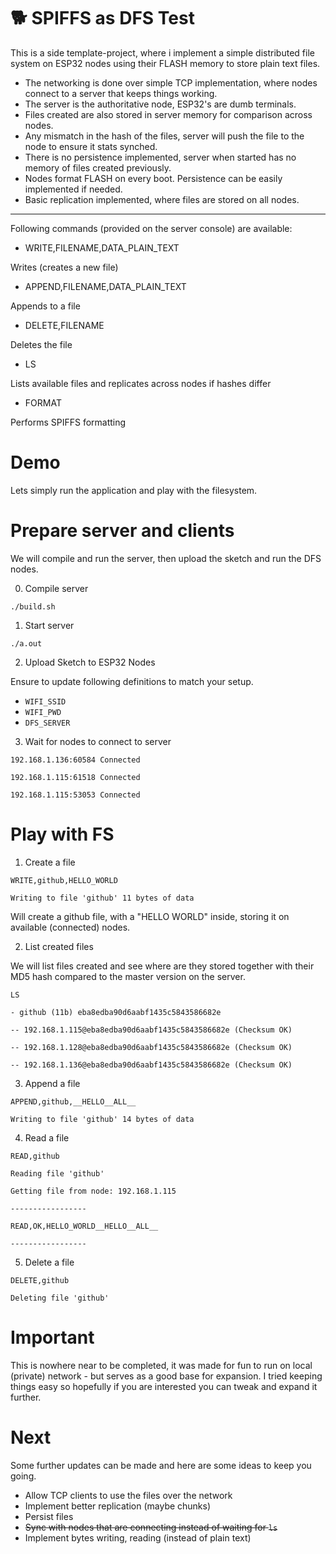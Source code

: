 # :dog2: SPIFFS as DFS Test

This is a side template-project, where i implement a simple distributed file system on ESP32 nodes using their FLASH memory to store plain text files.

- The networking is done over simple TCP implementation, where nodes connect to a server that keeps things working.
- The server is the authoritative node, ESP32's are dumb terminals. 
- Files created are also stored in server memory for comparison across nodes.
- Any mismatch in the hash of the files, server will push the file to the node to ensure it stats synched.
- There is no persistence implemented, server when started has no memory of files created previously.
- Nodes format FLASH on every boot. Persistence can be easily implemented if needed.
- Basic replication implemented, where files are stored on all nodes.

-----

Following commands (provided on the server console) are available:

- WRITE,FILENAME,DATA_PLAIN_TEXT

Writes (creates a new file)

- APPEND,FILENAME,DATA_PLAIN_TEXT

Appends to a file

- DELETE,FILENAME

Deletes the file

- LS

Lists available files and replicates across nodes if hashes differ

- FORMAT

Performs SPIFFS formatting
 
# Demo

Lets simply run the application and play with the filesystem.


# Prepare server and clients

We will compile and run the server, then upload the sketch and run the DFS nodes.


0. Compile server

`./build.sh`

1. Start server

`./a.out`

2. Upload Sketch to ESP32 Nodes

Ensure to update following definitions to match your setup.

- `WIFI_SSID`
- `WIFI_PWD`
- `DFS_SERVER`

3. Wait for nodes to connect to server

`192.168.1.136:60584 Connected`

`192.168.1.115:61518 Connected`

`192.168.1.115:53053 Connected`


# Play with FS

1. Create a file

`WRITE,github,HELLO_WORLD`

`Writing to file 'github' 11 bytes of data`

Will create a github file, with a "HELLO WORLD" inside, storing it on available (connected) nodes.

2. List created files

We will list files created and see where are they stored together with their MD5 hash compared to the master version on the server.

`LS`
 
`- github (11b) eba8edba90d6aabf1435c5843586682e`

`-- 192.168.1.115@eba8edba90d6aabf1435c5843586682e (Checksum OK)`

`-- 192.168.1.128@eba8edba90d6aabf1435c5843586682e (Checksum OK)`

`-- 192.168.1.136@eba8edba90d6aabf1435c5843586682e (Checksum OK)`

3. Append a file

`APPEND,github,__HELLO__ALL__`

`Writing to file 'github' 14 bytes of data`

4. Read a file

`READ,github`

`Reading file 'github'`

`Getting file from node: 192.168.1.115`

`-----------------`

`READ,OK,HELLO_WORLD__HELLO__ALL__`

`-----------------`



5. Delete a file

`DELETE,github`

`Deleting file 'github'`
   

# Important

This is nowhere near to be completed, it was made for fun to run on local (private) network - but serves as a good base for expansion.
I tried keeping things easy so hopefully if you are interested you can tweak and expand it further.

# Next

Some further updates can be made and here are some ideas to keep you going.

- Allow TCP clients to use the files over the network
- Implement better replication (maybe chunks)
- Persist files
- ~~Sync with nodes that are connecting instead of waiting for `ls`~~ 
- Implement bytes writing, reading (instead of plain text) 

